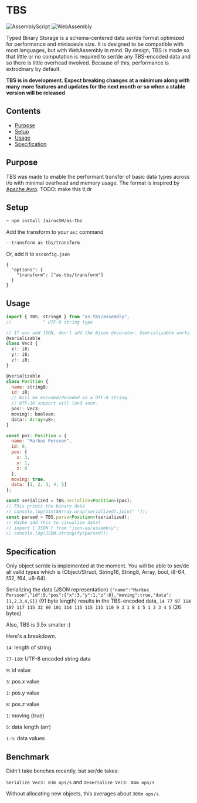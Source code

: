 # TBS
![AssemblyScript](https://img.shields.io/badge/AssemblyScript-blue)
![WebAssembly](https://img.shields.io/badge/WebAssemby-purple)

Typed Binary Storage is a schema-centered data ser/de format optimized for performance and minisceule size. It is designed to be compatible with most languages, but with WebAssembly in mind. By design, TBS is made so that little or no computation is required to ser/de any TBS-encoded data and so there is little overhead involved. Because of this, performance is extrodinary by default.

**TBS is in development. Expect breaking changes at a minimum along with many more features and updates for the next month or so when a stable version will be released**

## Contents

- [Purpose](#purpose)
- [Setup](#setup)
- [Usage](#usage)
- [Specification](#specification)

## Purpose

TBS was made to enable the performant transfer of basic data types across i/o with minimal overhead and memory usage. The format is inspired by [Apache Avro](https://avro.apache.org/).
TODO: make this tl;dr

## Setup

```bash
~ npm install JairusSW/as-tbs
```

Add the transform to your `asc` command

```bash
--transform as-tbs/transform
```

Or, add it to `asconfig.json`

```
{
  "options": {
    "transform": ["as-tbs/transform"]
  }
}
```

## Usage

```js
import { TBS, string8 } from "as-tbs/assembly";
//            ^ UTF-8 string type

// If you add JSON, don't add the @json decorator. @serializable works here.
@serializable
class Vec3 {
  x!: i8;
  y!: i8;
  z!: i8;
}

@serializable
class Position {
  name: string8;
  id: i8;
  // Will be encoded/decoded as a UTF-8 string.
  // UTF-16 support will land soon.
  pos!: Vec3;
  moving!: boolean;
  data!: Array<u8>;
}

const pos: Position = {
  name: "Markus Persson",
  id: 9,
  pos: {
    x: 3,
    y: 1,
    z: 8
  },
  moving: true,
  data: [1, 2, 3, 4, 5]
};

const serialized = TBS.serialize<Position>(pos);
// This prints the binary data
// console.log(Uint8Array.wrap(serialized).join(" "));
const parsed = TBS.parse<Position>(serialized);
// Maybe add this to visualize data?
// import { JSON } from "json-as/assembly";
// console.log(JSON.stringify(parsed));
```

## Specification

Only object ser/de is implemented at the moment. You will be able to ser/de all valid types which is (Object/Struct, String16, String8, Array<T>, bool, i8-64, f32, f64, u8-64).

Serializing the data (JSON representation)
`{"name":"Markus Persson","id":9,"pos":{"x":3,"y":1,"z":8},"moving":true,"data":[1,2,3,4,5]}` (91 byte length)
results in the TBS-encoded data,
`14 77 97 114 107 117 115 32 80 101 114 115 115 111 110 9 3 1 8 1 5 1 2 3 4 5` (26 bytes)

Also, TBS is 3.5x smaller :)

Here's a breakdown.

`14`: length of string

`77-110`: UTF-8 encoded string data

`9`: id value

`3`: pos.x value

`1`: pos.y value

`8`: pos.z value

`1`: moving (true)

`5`: data length (arr)

`1-5`: data values

## Benchmark

Didn't take benches recently, but ser/de takes:

`Serialize Vec3: 83m ops/s`
and
`Deserialize Vec3: 84m ops/s`

Without allocating new objects, this averages about `300m ops/s`.